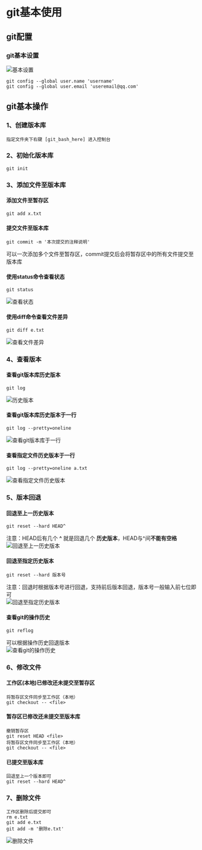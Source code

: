 # git基本使用

## git配置

### git基本设置

![基本设置](../images/git_use/2022-01-18-09-54-41.png)  

    git config --global user.name 'username'
    git config --global user.email 'useremail@qq.com'  

## git基本操作  

### 1、创建版本库

    指定文件夹下右键 [git_bash_here] 进入控制台  

### 2、初始化版本库  

    git init  

### 3、添加文件至版本库  
  
#### 添加文件至暂存区  

    git add x.txt  

#### 提交文件至版本库  

    git commit -m '本次提交的注释说明'  

可以一次添加多个文件至暂存区，commit提交后会将暂存区中的所有文件提交至版本库  

#### 使用**status**命令查看状态  

    git status  

![查看状态](../images/git_use/2022-01-18-14-24-23.png)  

#### 使用**diff**命令查看文件差异  

    git diff e.txt  

![查看文件差异](../images/git_use/2022-01-18-14-29-31.png)

### 4、查看版本  

#### 查看git版本库历史版本  

    git log  

![历史版本](../images/git_use/2022-01-18-14-32-01.png)  

#### 查看git版本库历史版本于一行  

    git log --pretty=oneline 

![查看git版本库于一行](../images/git_use/2022-01-18-14-35-09.png)  

#### 查看指定文件历史版本于一行  

    git log --pretty=oneline a.txt  

![查看指定文件历史版本](../images/git_use/2022-01-18-14-37-18.png)  

### 5、版本回退  

#### 回退至上一历史版本  

    git reset --hard HEAD^  

注意：HEAD后有几个 **^** 就是回退几个 **历史版本**，HEAD与^间**不能有空格**  
![回退至上一历史版本](../images/git_use/2022-01-18-14-49-11.png)  

#### 回退至指定历史版本  

    git reset --hard 版本号  
注意：回退时根据版本号进行回退，支持前后版本回退，版本号一般输入前七位即可  
![回退至指定历史版本](../images/git_use/2022-01-18-14-52-52.png)  

#### 查看git的操作历史  

    git reflog  
可以根据操作历史回退版本  
![查看git的操作历史](../images/git_use/2022-01-18-14-56-56.png)  

### 6、修改文件  

#### 工作区(本地)已修改还未提交至暂存区  

    将暂存区文件同步至工作区（本地）
    git checkout -- <file> 

#### 暂存区已修改还未提交至版本库  

    撤销暂存区
    git reset HEAD <file>  
    将暂存区文件同步至工作区（本地）
    git checkout -- <file>  

#### 已提交至版本库  

    回退至上一个版本即可
    git reset --hard HEAD^  

### 7、删除文件  

    工作区删除后提交即可  
    rm e.txt
    git add e.txt
    git add -m '删除e.txt'
![删除文件](../images/git_use/2022-01-18-15-42-00.png)  
